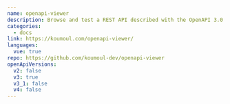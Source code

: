 ```yaml
---
name: openapi-viewer
description: Browse and test a REST API described with the OpenAPI 3.0 Specification
categories:
  - docs
link: https://koumoul.com/openapi-viewer/
languages:
  vue: true
repo: https://github.com/koumoul-dev/openapi-viewer
openApiVersions:
  v2: false
  v3: true
  v3_1: false
  v4: false
---
```


